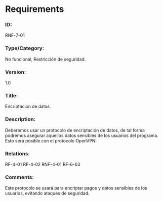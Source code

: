 # Requirements

### ID: 
RNF-7-01

### Type/Category:
No funcional, Restricción de seguridad.

### Version:
1.0

### Title: 
Encriptación de datos.

### Description: 
Deberemos usar un protocolo de encriptación de datos, de tal forma podremos asegurar aquellos datos sensibles de los usuarios del programa. Esto será posible con el protocolo OpenVPN.
### Relations: 
RF-4-01
RF-4-02
RNF-4-01
RF-6-03

### Comments: 
Este protocolo se usará para encriptar pagos y datos sensibles de los usuarios, evitando ataques de seguridad.
